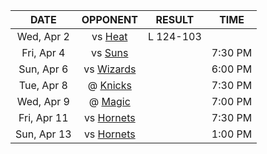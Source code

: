 |    DATE     |              OPPONENT              |  RESULT   |  TIME   |
|:-----------:|:----------------------------------:|:---------:|:-------:|
| Wed, Apr 2  |         vs [Heat](/r/heat)         | L 124-103 |         |
| Fri, Apr 4  |         vs [Suns](/r/suns)         |           | 7:30 PM |
| Sun, Apr 6  | vs [Wizards](/r/washingtonwizards) |           | 6:00 PM |
| Tue, Apr 8  |      @ [Knicks](/r/NYKnicks)       |           | 7:30 PM |
| Wed, Apr 9  |     @ [Magic](/r/OrlandoMagic)     |           | 7:00 PM |
| Fri, Apr 11 | vs [Hornets](/r/CharlotteHornets)  |           | 7:30 PM |
| Sun, Apr 13 | vs [Hornets](/r/CharlotteHornets)  |           | 1:00 PM |